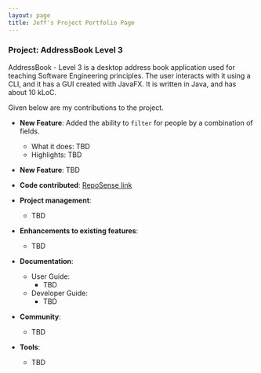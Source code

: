 ```yaml
---
layout: page
title: Jeff's Project Portfolio Page
---
```


### Project: AddressBook Level 3

AddressBook - Level 3 is a desktop address book application used for teaching Software Engineering principles. The user interacts with it using a CLI, and it has a GUI created with JavaFX. It is written in Java, and has about 10 kLoC.

Given below are my contributions to the project.

* **New Feature**: Added the ability to `filter` for people by a combination of fields.
  * What it does: TBD
  * Highlights: TBD


* **New Feature**: TBD


* **Code contributed**: [RepoSense link]()


* **Project management**:
  * TBD


* **Enhancements to existing features**:
  * TBD


* **Documentation**:
  * User Guide:
    * TBD
  * Developer Guide:
    * TBD


* **Community**:
  * TBD


* **Tools**:
  * TBD

